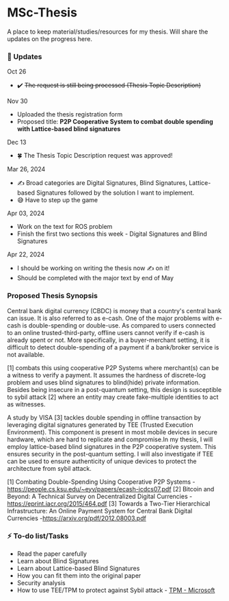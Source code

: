 # MSc-Thesis

A place to keep material/studies/resources for my thesis. Will share the updates on the progress here.

### 📆 Updates

Oct 26 
- ✔️ ~~The request is still being processed (Thesis Topic Description)~~

Nov 30 
- Uploaded the thesis registration form
- Proposed title: **P2P Cooperative System to combat double spending with Lattice-based blind signatures**

Dec 13
- 🍀 The Thesis Topic Description request was approved! 

Mar 26, 2024
- ✍️ Broad categories are Digital Signatures, Blind Signatures, Lattice-based Signatures followed by the solution I want to implement.
- 😅 Have to step up the game

Apr 03, 2024
- Work on the text for ROS problem
- Finish the first two sections this week -  Digital Signatures and Blind Signatures

Apr 22, 2024
- I should be working on writing the thesis now ✍️ on it!
- Should be completed with the major text by end of May
  
### Proposed Thesis Synopsis

Central bank digital currency (CBDC) is money that a country's central bank can issue. It is also referred to as e-cash. One of the major problems with e-cash is double-spending or double-use. As compared to users connected to an online trusted-third-party, offline users cannot verify if e-cash is already spent or not. More specifically, in a buyer-merchant setting, it is difficult to detect double-spending of a payment if a bank/broker service is not available.

[1] combats this using cooperative P2P Systems where merchant(s) can be a witness to verify a payment. It assumes the hardness of discrete-log problem and uses blind signatures to blind(hide) private information. Besides being insecure in a post-quantum setting, this design is susceptible to sybil attack [2] where an entity may create fake-multiple identities to act as witnesses.

A study by VISA [3] tackles double spending in offline transaction by leveraging digital signatures generated by TEE (Trusted Execution Environment). This component is present in most mobile devices in secure hardware, which are hard to replicate and compromise.In my thesis, I will employ lattice-based blind signatures in the P2P cooperative system. This ensures security in the post-quantum setting. I will also investigate if TEE can be used to ensure authenticity of unique devices to protect the architecture from sybil attack.

[1] Combating Double-Spending Using Cooperative P2P Systems -https://people.cs.ksu.edu/~eyv/papers/ecash-icdcs07.pdf
[2] Bitcoin and Beyond: A Technical Survey on Decentralized Digital Currencies - https://eprint.iacr.org/2015/464.pdf
[3] Towards a Two-Tier Hierarchical Infrastructure: An Online Payment System for Central Bank Digital Currencies -https://arxiv.org/pdf/2012.08003.pdf

### ⚡ To-do list/Tasks

- Read the paper carefully
- Learn about Blind Signatures
- Learn about Lattice-based Blind Signatures
- How you can fit them into the original paper
- Security analysis
- How to use TEE/TPM to protect against Sybil attack - [TPM - Microsoft](https://learn.microsoft.com/en-us/windows/security/hardware-security/tpm/trusted-platform-module-overview)
